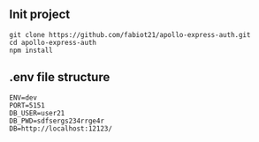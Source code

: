 ## Init project

```
git clone https://github.com/fabiot21/apollo-express-auth.git
cd apollo-express-auth
npm install
```

## .env file structure

```
ENV=dev
PORT=5151
DB_USER=user21
DB_PWD=sdfsergs234rrge4r
DB=http://localhost:12123/
```
